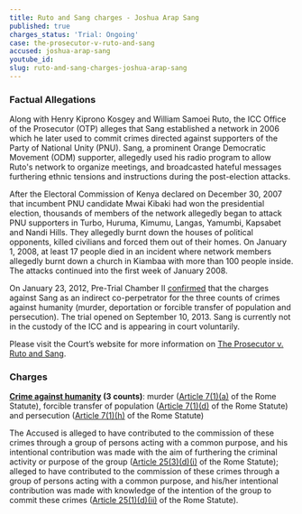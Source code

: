 ```yaml
---
title: Ruto and Sang charges - Joshua Arap Sang
published: true
charges_status: 'Trial: Ongoing'
case: the-prosecutor-v-ruto-and-sang
accused: joshua-arap-sang
youtube_id:
slug: ruto-and-sang-charges-joshua-arap-sang
---
```



### Factual Allegations

Along with Henry Kiprono Kosgey and William Samoei Ruto, the ICC Office of the Prosecutor (OTP) alleges that Sang established a network in 2006 which he later used to commit crimes directed against supporters of the Party of National Unity (PNU). Sang, a prominent Orange Democratic Movement (ODM) supporter, allegedly used his radio program to allow Ruto's network to organize meetings, and broadcasted hateful messages furthering ethnic tensions and instructions during the post-election attacks.

After the Electoral Commission of Kenya declared on December 30, 2007 that incumbent PNU candidate Mwai Kibaki had won the presidential election, thousands of members of the network allegedly began to attack PNU supporters in Turbo, Huruma, Kimumu, Langas, Yamumbi, Kapsabet and Nandi Hills. They allegedly burnt down the houses of political opponents, killed civilians and forced them out of their homes. On January 1, 2008, at least 17 people died in an incident where network members allegedly burnt down a church in Kiambaa with more than 100 people inside. The attacks continued into the first week of January 2008.

On January 23, 2012, Pre-Trial Chamber II [confirmed](http://www.icc-cpi.int/iccdocs/doc/doc1314535.pdf) that the charges against Sang as an indirect co-perpetrator for the three counts of crimes against humanity (murder, deportation or forcible transfer of population and persecution). The trial opened on September 10, 2013. Sang is currently not in the custody of the ICC and is appearing in court voluntarily.

Please visit the Court’s website for more information on [The Prosecutor v. Ruto and Sang](https://www.icc-cpi.int/kenya/rutosang).

### Charges

**[Crime against humanity](http://www.casematrixnetwork.org/case-m/klamberg-commentary/rome-statute/#c1171) (3 counts)**: murder ([Article 7(1)(a)](http://www.casematrixnetwork.org/cmn-knowledge-hub/klamberg-commentary/elements-of-crime/#c2286) of the Rome Statute), forcible transfer of population ([Article 7(1)(d)](http://www.casematrixnetwork.org/cmn-knowledge-hub/klamberg-commentary/elements-of-crime/#c2289) of the Rome Statute) and persecution ([Article 7(1)(h)](http://www.casematrixnetwork.org/cmn-knowledge-hub/klamberg-commentary/elements-of-crime/#c2298) of the Rome Statute)

The Accused is alleged to have contributed to the commission of these crimes through a group of persons acting with a common purpose, and his intentional contribution was made with the aim of furthering the criminal activity or purpose of the group ([Article 25(3)(d)(i)](http://www.casematrixnetwork.org/case-m/klamberg-commentary/rome-statute/#c1198) of the Rome Statute); alleged to have contributed to the commission of these crimes through a group of persons acting with a common purpose, and his/her intentional contribution was made with knowledge of the intention of the group to commit these crimes ([Article 25(1)(d)(ii)](http://www.casematrixnetwork.org/case-m/klamberg-commentary/rome-statute/#c1198) of the Rome Statute).